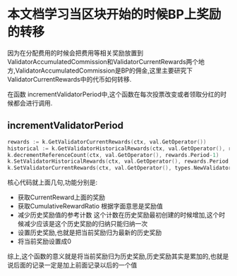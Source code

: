 # 本文档学习当区块开始的时候BP上奖励的转移

因为在分配费用的时候会把费用等相关奖励放置到ValidatorAccumulatedCommission和ValidatorCurrentRewards两个地方,ValidatorAccumulatedCommission是BP的佣金,这里主要研究下ValidatorCurrentRewards中的代币如何转移.

在函数 incrementValidatorPeriod中,这个函数在每次投票改变或者领取分红的时候都会进行调用.

## incrementValidatorPeriod

```validator.go
rewards := k.GetValidatorCurrentRewards(ctx, val.GetOperator())
historical := k.GetValidatorHistoricalRewards(ctx, val.GetOperator(), rewards.Period-1).CumulativeRewardRatio
k.decrementReferenceCount(ctx, val.GetOperator(), rewards.Period-1)
k.SetValidatorHistoricalRewards(ctx, val.GetOperator(), rewards.Period, types.NewValidatorHistoricalRewards(historical.Add(current...), 1))
k.SetValidatorCurrentRewards(ctx, val.GetOperator(), types.NewValidatorCurrentRewards(sdk.DecCoins{}, rewards.Period+1))
```

核心代码就上面几句,功能分别是:

+ 获取CurrentReward上面的奖励
+ 获取CumulativeRewardRatio  根据字面意思是奖励值
+ 减少历史奖励值的参考计数  这个计数在历史奖励最初创建的时候增加,这个时候减少应该是这个历史奖励的归纳只能归纳一次
+ 设置历史奖励,也就是把当前奖励归为最新的历史奖励
+ 将当前奖励设置成0

综上,这个函数的意义就是将当前奖励归为历史奖励,历史奖励其实是累加的,也就是说后面的记录一定是加上前面记录以后的一个值

